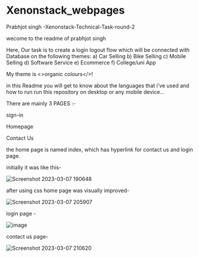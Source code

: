 # Xenonstack_webpages
Prabhjot singh -Xenonstack-Technical-Task-round-2

wecome to the readme of prabhjot singh

Here, Our task is to create a login logout flow which will be connected with Database on the following themes: a) Car Selling b) Bike Selling c) Mobile Selling d) Software Service e) Ecommerce f) College/uni App

My theme is <>organic colours</>!

in this Readme you will get to know about the languages that i've used and how to run run this repository on desktop or any mobile device...



There are mainly 3 PAGES :-

sign-in

Homepage

Contact Us

the home page is named index, which has hyperlink for contact us and login page.


initially it was like this-

  ![Screenshot 2023-03-07 190648](https://user-images.githubusercontent.com/54398366/223468082-6ead97e8-9cca-4767-8408-f0a2e4539520.png)
  
  after using css home page was visually improved- 
  
  
![Screenshot 2023-03-07 205907](https://user-images.githubusercontent.com/54398366/223469537-77cfd746-1442-4464-935b-a70ea52c633f.png)

login page -

![image](https://user-images.githubusercontent.com/54398366/223470018-f0dec4cd-49f7-4016-bea0-a65677d1d5a7.png)

contact us page-

 ![Screenshot 2023-03-07 210620](https://user-images.githubusercontent.com/54398366/223470762-cda6b99a-0ecf-4868-9f08-a398bd922b4d.png)







